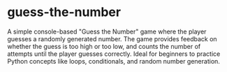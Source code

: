# guess-the-number
A simple console-based "Guess the Number" game where the player guesses a randomly generated number. The game provides feedback on whether the guess is too high or too low, and counts the number of attempts until the player guesses correctly. Ideal for beginners to practice Python concepts like loops, conditionals, and random number generation.
